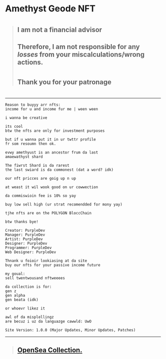 # **Amethyst Geode NFT**
> #
> ## I am **not a financial advisor**
> ## **Therefore**, I am not responsible for any *losses* from **your miscalculations/wrong actions.**
> #
> ## **Thank you** for your patronage
> #
---

```
Reason to buyyy arr nfts:
income for u and income fur me | ween ween

i wanna be creative

its cool
btw the nfts are only for investment purposes

but if u wanna put it in ur twttr profile
fr som resoumn then ok.

evwy amethyust is an ancestor frum da last
amaewathyst shard

The fiwrst Shard is da rarest
the last swiard is da commonest (dat a word? idk)

our nft pricces are goig up n up

at weast it wil wook good on ur cowwection

da commiswioin fee is 10% so yay

buy low sell high (ur strat recomendded for mony yay)

tjhe nfts are on the POLYGON BloccChain

btw thanks bye!
```
```
Creator: PurpleDev
Manager: PurpleDev
Artist: PurpleDev
Designer: PurpleDev
Programmer: PurpleDev
Web Designer: PurpleDev
```
```
Thnank u foioir lookiasing at da site
buy our nfts for your passive income future
```
```
my goual:
sell twentwousand nftweeees
```
```
da collection is for:
gen z
gen alpha
gen beata (idk)

or whoevr likez it
```
```
awl of da misplellingz
are becuz i uz da languazge cawwld: UwO
```
```
Site Version: 1.0.0 (Major Updates, Minor Updates, Patches)
```
---
> ## [OpenSea Collection](https://opensea.io/collection/amethystgeode)[.]()
